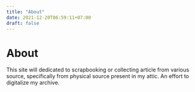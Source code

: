 ```yaml
---
title: "About"
date: 2021-12-20T06:59:11+07:00
draft: false
---
```

# About

This site will dedicated to scrapbooking or collecting article from various source, specifically from physical source present in my attic. An effort to digitalize my archive. 

